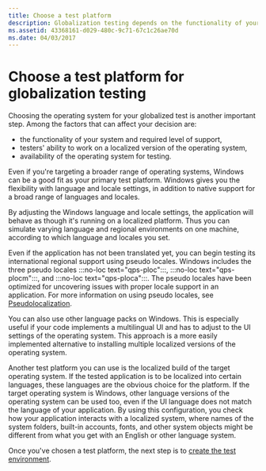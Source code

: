 ```yaml
---
title: Choose a test platform
description: Globalization testing depends on the functionality of your system, required level of support, and the testers' ability to work on a localized OS.
ms.assetid: 43368161-d029-480c-9c71-67c1c26ae70d
ms.date: 04/03/2017
---
```


# Choose a test platform for globalization testing

Choosing the operating system for your globalized test is another important step.
Among the factors that can affect your decision are:

* the functionality of your system and required level of support,
* testers' ability to work on a localized version of the operating system,
* availability of the operating system for testing.

Even if you're targeting a broader range of operating systems, Windows can be a good fit as your primary test platform.
Windows gives you the flexibility with language and locale settings, in addition to native support for a broad range of languages and locales.

By adjusting the Windows language and locale settings, the application will behave as though it's running on a localized platform.
Thus you can simulate varying language and regional environments on one machine, according to which language and locales you set.

Even if the application has not been translated yet, you can begin testing its international regional support using pseudo locales.
Windows includes the three pseudo locales :::no-loc text="qps-ploc":::, :::no-loc text="qps-plocm":::, and :::no-loc text="qps-ploca":::.
The pseudo locales have been optimized for uncovering issues with proper locale support in an application.
For more information on using pseudo locales, see [Pseudolocalization](../methodology/pseudolocalization.md).
  
You can also use other language packs on Windows.
This is especially useful if your code implements a multilingual UI and has to adjust to the UI settings of the operating system.
This approach is a more easily implemented alternative to installing multiple localized versions of the operating system.

Another test platform you can use is the localized build of the target operating system.
If the tested application is to be localized into certain languages, these languages are the obvious choice for the platform.
If the target operating system is Windows, other language versions of the operating system can be used too, even if the UI language does not match the language of your application.
By using this configuration, you check how your application interacts with a localized system, where names of the system folders, built-in accounts, fonts, and other system objects might be different from what you get with an English or other language system.

Once you've chosen a test platform, the next step is to [create the test environment](create-the-test-environment.md).
